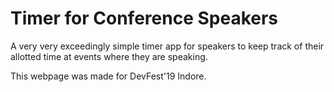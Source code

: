 # Timer for Conference Speakers 

A very very exceedingly simple timer app for speakers to keep track of their allotted time at events where they are speaking.

This webpage was made for DevFest'19 Indore.
